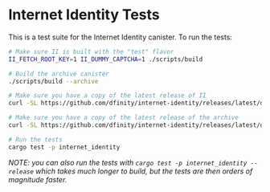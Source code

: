 # Internet Identity Tests

This is a test suite for the Internet Identity canister. To run the tests:

``` bash
# Make sure II is built with the "test" flavor
II_FETCH_ROOT_KEY=1 II_DUMMY_CAPTCHA=1 ./scripts/build

# Build the archive canister
./scripts/build --archive

# Make sure you have a copy of the latest release of II
curl -SL https://github.com/dfinity/internet-identity/releases/latest/download/internet_identity_test.wasm -o internet_identity_previous.wasm

# Make sure you have a copy of the latest release of the archive
curl -SL https://github.com/dfinity/internet-identity/releases/latest/download/archive.wasm -o archive_previous.wasm

# Run the tests
cargo test -p internet_identity
```

_NOTE: you can also run the tests with `cargo test -p internet_identity --release` which takes much longer to build, but the tests are then orders of magnitude faster._
